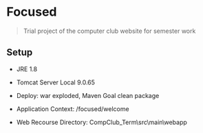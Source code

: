 # Focused
> Trial project of the computer club website for semester work

## Setup
- JRE 1.8
- Tomcat Server Local 9.0.65

- Deploy: war exploded, Maven Goal clean package
- Application Context: /focused/welcome
- Web Recourse Directory: CompClub_Term\src\main\webapp
